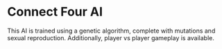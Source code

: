 # Connect Four AI
This AI is trained using a genetic algorithm, complete with mutations and sexual reproduction. Additionally, player vs player gameplay is available.

